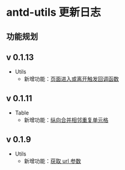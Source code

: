 # antd-utils 更新日志

## 功能规划

## v 0.1.13

- Utils
  - 新增功能：[页面进入或离开触发回调函数](https://xunge0613.github.io/antd-utils/demo/src-demos-handle-visibility-change/)

## v 0.1.11

- Table
  - 新增功能：[纵向合并相邻重复单元格](https://xunge0613.github.io/antd-utils/demo/src-demos-calc-rowspan-to-merge/)

## v 0.1.9

- Utils
  - 新增功能：[获取 url 参数](https://xunge0613.github.io/antd-utils/demo/src-demos-get-querystring/)
